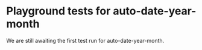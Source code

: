 # Playground tests for auto-date-year-month
We are still awaiting the first test run for auto-date-year-month.
